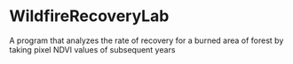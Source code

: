 # WildfireRecoveryLab
A program that analyzes the rate of recovery for a burned area of forest by taking pixel NDVI values of subsequent years
